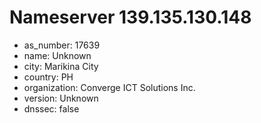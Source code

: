 # Nameserver 139.135.130.148

* as_number: 17639
* name: Unknown
* city: Marikina City
* country: PH
* organization: Converge ICT Solutions Inc.
* version: Unknown
* dnssec: false
